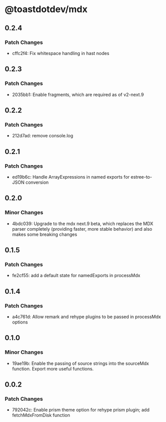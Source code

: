 # @toastdotdev/mdx

## 0.2.4

### Patch Changes

- cffc2f4: Fix whitespace handling in hast nodes

## 0.2.3

### Patch Changes

- 2035bb1: Enable fragments, which are required as of v2-next.9

## 0.2.2

### Patch Changes

- 212d7ad: remove console.log

## 0.2.1

### Patch Changes

- ed19b6c: Handle ArrayExpressions in named exports for estree-to-JSON conversion

## 0.2.0

### Minor Changes

- 4bdc039: Upgrade to the mdx next.9 beta, which replaces the MDX parser completely (providing faster, more stable behavior) and also makes some breaking changes

## 0.1.5

### Patch Changes

- fe2cf55: add a default state for namedExports in processMdx

## 0.1.4

### Patch Changes

- a4c761d: Allow remark and rehype plugins to be passed in processMdx options

## 0.1.0

### Minor Changes

- 19ae19b: Enable the passing of source strings into the sourceMdx function. Export more useful functions.

## 0.0.2

### Patch Changes

- 792042c: Enable prism theme option for rehype prism plugin; add fetchMdxFromDisk function
